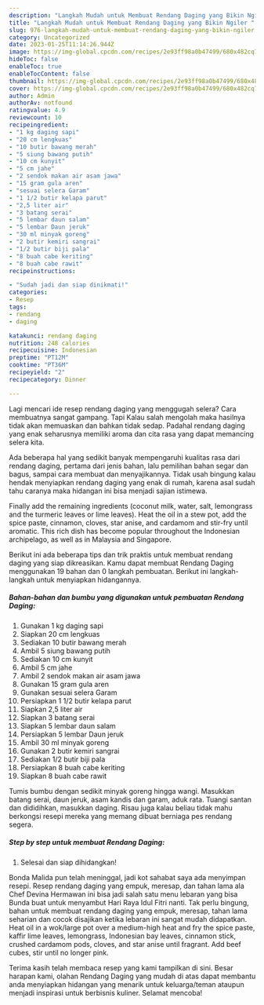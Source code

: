 ```yaml
---
description: "Langkah Mudah untuk Membuat Rendang Daging yang Bikin Ngiler "
title: "Langkah Mudah untuk Membuat Rendang Daging yang Bikin Ngiler "
slug: 976-langkah-mudah-untuk-membuat-rendang-daging-yang-bikin-ngiler
category: Uncategorized
date: 2023-01-25T11:14:26.944Z
image: https://img-global.cpcdn.com/recipes/2e93ff98a0b47499/680x482cq70/rendang-daging-foto-resep-utama.jpg
hideToc: false
enableToc: true
enableTocContent: false
thumbnail: https://img-global.cpcdn.com/recipes/2e93ff98a0b47499/680x482cq70/rendang-daging-foto-resep-utama.jpg
cover: https://img-global.cpcdn.com/recipes/2e93ff98a0b47499/680x482cq70/rendang-daging-foto-resep-utama.jpg
author: Admin
authorAv: notfound
ratingvalue: 4.9
reviewcount: 10
recipeingredient:
- "1 kg daging sapi"
- "20 cm lengkuas"
- "10 butir bawang merah"
- "5 siung bawang putih"
- "10 cm kunyit"
- "5 cm jahe"
- "2 sendok makan air asam jawa"
- "15 gram gula aren"
- "sesuai selera Garam"
- "1 1/2 butir kelapa parut"
- "2,5 liter air"
- "3 batang serai"
- "5 lembar daun salam"
- "5 lembar Daun jeruk"
- "30 ml minyak goreng"
- "2 butir kemiri sangrai"
- "1/2 butir biji pala"
- "8 buah cabe keriting"
- "8 buah cabe rawit"
recipeinstructions:

- "Sudah jadi dan siap dinikmati!"
categories:
- Resep
tags:
- rendang
- daging

katakunci: rendang daging 
nutrition: 248 calories
recipecuisine: Indonesian
preptime: "PT12M"
cooktime: "PT36M"
recipeyield: "2"
recipecategory: Dinner

---
```



Lagi mencari ide resep rendang daging yang menggugah selera? Cara membuatnya sangat gampang. Tapi Kalau salah mengolah maka hasilnya tidak akan memuaskan dan bahkan tidak sedap. Padahal rendang daging yang enak seharusnya memiliki aroma dan cita rasa yang dapat memancing selera kita.


Ada beberapa hal yang sedikit banyak mempengaruhi kualitas rasa dari rendang daging, pertama dari jenis bahan, lalu pemilihan bahan segar dan bagus, sampai cara membuat dan menyajikannya. Tidak usah bingung kalau hendak menyiapkan rendang daging yang enak di rumah, karena asal sudah tahu caranya maka hidangan ini bisa menjadi sajian istimewa.

Finally add the remaining ingredients (coconut milk, water, salt, lemongrass and the turmeric leaves or lime leaves). Heat the oil in a stew pot, add the spice paste, cinnamon, cloves, star anise, and cardamom and stir-fry until aromatic. This rich dish has become popular throughout the Indonesian archipelago, as well as in Malaysia and Singapore.


Berikut ini ada beberapa tips dan trik praktis untuk membuat rendang daging yang siap dikreasikan. Kamu dapat membuat Rendang Daging menggunakan 19 bahan dan 0 langkah pembuatan. Berikut ini langkah-langkah untuk menyiapkan hidangannya.

<!--inarticleads1-->

##### Bahan-bahan dan bumbu yang digunakan untuk pembuatan Rendang Daging:

1. Gunakan 1 kg daging sapi
1. Siapkan 20 cm lengkuas
1. Sediakan 10 butir bawang merah
1. Ambil 5 siung bawang putih
1. Sediakan 10 cm kunyit
1. Ambil 5 cm jahe
1. Ambil 2 sendok makan air asam jawa
1. Gunakan 15 gram gula aren
1. Gunakan sesuai selera Garam
1. Persiapkan 1 1/2 butir kelapa parut
1. Siapkan 2,5 liter air
1. Siapkan 3 batang serai
1. Siapkan 5 lembar daun salam
1. Persiapkan 5 lembar Daun jeruk
1. Ambil 30 ml minyak goreng
1. Gunakan 2 butir kemiri sangrai
1. Sediakan 1/2 butir biji pala
1. Persiapkan 8 buah cabe keriting
1. Siapkan 8 buah cabe rawit


Tumis bumbu dengan sedikit minyak goreng hingga wangi. Masukkan batang serai, daun jeruk, asam kandis dan garam, aduk rata. Tuangi santan dan dididihkan, masukkan daging. Risau juga kalau beliau tidak mahu berkongsi resepi mereka yang memang dibuat berniaga pes rendang segera. 

<!--inarticleads2-->

##### Step by step untuk membuat Rendang Daging:


1. Selesai dan siap dihidangkan!

Bonda Malida pun telah meninggal, jadi kot sahabat saya ada menyimpan resepi. Resep rendang daging yang empuk, meresap, dan tahan lama ala Chef Devina Hermawan ini bisa jadi salah satu menu lebaran yang bisa Bunda buat untuk menyambut Hari Raya Idul Fitri nanti. Tak perlu bingung, bahan untuk membuat rendang daging yang empuk, meresap, tahan lama seharian dan cocok disajikan ketika lebaran ini sangat mudah didapatkan. Heat oil in a wok/large pot over a medium-high heat and fry the spice paste, kaffir lime leaves, lemongrass, Indonesian bay leaves, cinnamon stick, crushed cardamom pods, cloves, and star anise until fragrant. Add beef cubes, stir until no longer pink. 

Terima kasih telah membaca resep yang kami tampilkan di sini. Besar harapan kami, olahan Rendang Daging yang mudah di atas dapat membantu anda menyiapkan hidangan yang menarik untuk keluarga/teman ataupun menjadi inspirasi untuk berbisnis kuliner. Selamat mencoba!
